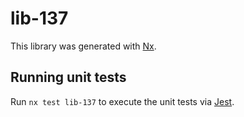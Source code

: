 # lib-137

This library was generated with [Nx](https://nx.dev).

## Running unit tests

Run `nx test lib-137` to execute the unit tests via [Jest](https://jestjs.io).
